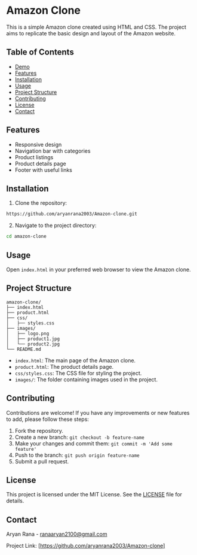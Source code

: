 
# Amazon Clone

This is a simple Amazon clone created using HTML and CSS. The project aims to replicate the basic design and layout of the Amazon website.

## Table of Contents

- [Demo](#demo)
- [Features](#features)
- [Installation](#installation)
- [Usage](#usage)
- [Project Structure](#project-structure)
- [Contributing](#contributing)
- [License](#license)
- [Contact](#contact)


## Features

- Responsive design
- Navigation bar with categories
- Product listings
- Product details page
- Footer with useful links

## Installation

1. Clone the repository:

```bash
https://github.com/aryanrana2003/Amazon-clone.git
```

2. Navigate to the project directory:

```bash
cd amazon-clone
```

## Usage

Open `index.html` in your preferred web browser to view the Amazon clone.

## Project Structure

```
amazon-clone/
├── index.html
├── product.html
├── css/
│   ├── styles.css
├── images/
│   ├── logo.png
│   ├── product1.jpg
│   └── product2.jpg
└── README.md
```

- `index.html`: The main page of the Amazon clone.
- `product.html`: The product details page.
- `css/styles.css`: The CSS file for styling the project.
- `images/`: The folder containing images used in the project.

## Contributing

Contributions are welcome! If you have any improvements or new features to add, please follow these steps:

1. Fork the repository.
2. Create a new branch: `git checkout -b feature-name`
3. Make your changes and commit them: `git commit -m 'Add some feature'`
4. Push to the branch: `git push origin feature-name`
5. Submit a pull request.

## License

This project is licensed under the MIT License. See the [LICENSE](LICENSE) file for details.

## Contact

Aryan Rana - [ranaaryan2100@gmail.com](mailto:ranaaryan2100@gmail.com)

Project Link: [https://github.com/aryanrana2003/Amazon-clone]
